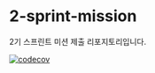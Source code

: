 # 2-sprint-mission
2기 스프린트 미션 제출 리포지토리입니다.


[![codecov](https://codecov.io/gh/LeejunHyeok7170/2-sprint-mission/branch/main/graph/badge.svg)](https://codecov.io/gh/LeejunHyeok7170/2-sprint-mission)
